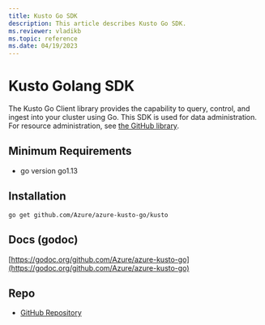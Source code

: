 ```yaml
---
title: Kusto Go SDK
description: This article describes Kusto Go SDK.
ms.reviewer: vladikb
ms.topic: reference
ms.date: 04/19/2023
---
```


# Kusto Golang SDK

The Kusto Go Client library provides the capability to query, control, and ingest into your cluster using Go.
This SDK is used for data administration. For resource administration, see [the GitHub library](https://github.com/Azure/azure-sdk-for-go/tree/main/sdk/resourcemanager/kusto).

## Minimum Requirements

* go version go1.13

## Installation

`go get github.com/Azure/azure-kusto-go/kusto`

## Docs (godoc)

[https://godoc.org/github.com/Azure/azure-kusto-go](https://godoc.org/github.com/Azure/azure-kusto-go)

## Repo

* [GitHub Repository](https://github.com/Azure/azure-kusto-go)
